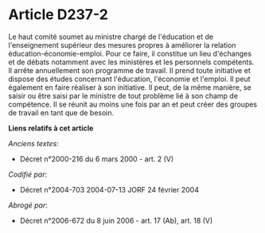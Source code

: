 # Article D237-2

Le haut comité soumet au ministre chargé de l'éducation et de l'enseignement supérieur des mesures propres à améliorer la
relation éducation-économie-emploi. Pour ce faire, il constitue un lieu d'échanges et de débats notamment avec les ministères
et les personnels compétents. Il arrête annuellement son programme de travail. Il prend toute initiative et dispose des
études concernant l'éducation, l'économie et l'emploi. Il peut également en faire réaliser à son initiative. Il peut, de la
même manière, se saisir ou être saisi par le ministre de tout problème lié à son champ de compétence. Il se réunit au moins
une fois par an et peut créer des groupes de travail en tant que de besoin.

**Liens relatifs à cet article**

_Anciens textes_:

  - Décret n°2000-216 du 6 mars 2000 - art. 2 (V)

_Codifié par_:

  - Décret n°2004-703 2004-07-13 JORF 24 février 2004

_Abrogé par_:

  - Décret n°2006-672 du 8 juin 2006 - art. 17 (Ab), art. 18 (V)
